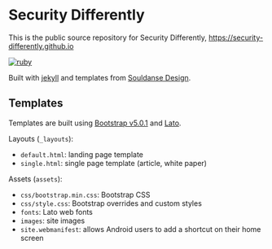 # Security Differently

This is the public source repository for Security Differently, <https://security-differently.github.io>

[![ruby](https://github.com/security-differently/security-differently.github.io/workflows/ruby/badge.svg)](https://github.com/security-differently/security-differently.github.io/actions)

Built with [jekyll](https://jekyllrb.com) and templates from [Souldanse Design](https://souldanse.com).

## Templates

Templates are built using [Bootstrap v5.0.1](https://github.com/twbs/bootstrap/releases/download/v5.0.1/bootstrap-5.0.1-dist.zip) and [Lato](https://www.latofonts.com/download/lato2oflweb-zip/).

Layouts (`_layouts`):

- `default.html`: landing page template
- `single.html`: single page template (article, white paper)

Assets (`assets`):

- `css/bootstrap.min.css`: Bootstrap CSS
- `css/style.css`: Bootstrap overrides and custom styles
- `fonts`: Lato web fonts
- `images`: site images
- `site.webmanifest`: allows Android users to add a shortcut on their home screen
